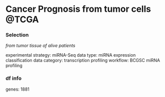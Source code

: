 # Cancer Prognosis from tumor cells @TCGA


### Selection

*from tumor tissue of alive patients*

experimental strategy: miRNA-Seq
data type: miRNA expression classification
data category: transcription profiling
workflow: BCGSC miRNA profiling

### df info

genes: 1881